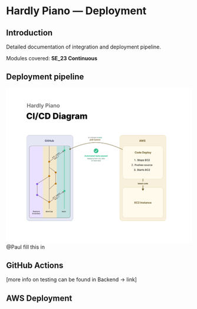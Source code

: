 # Hardly Piano — Deployment

## Introduction

Detailed documentation of integration and deployment pipeline.

Modules covered: **SE_23 Continuous**

## Deployment pipeline

![placeholder-name](./img/CI_CD_Diagram.png)
@Paul fill this in

## GitHub Actions

[more info on testing can be found in Backend -> link]

## AWS Deployment

